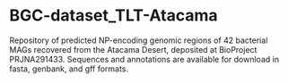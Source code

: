# BGC-dataset_TLT-Atacama
Repository of predicted NP-encoding genomic regions of 42 bacterial MAGs recovered from the Atacama Desert, deposited at BioProject PRJNA291433.
Sequences and annotations are available for download in fasta, genbank, and gff formats.
